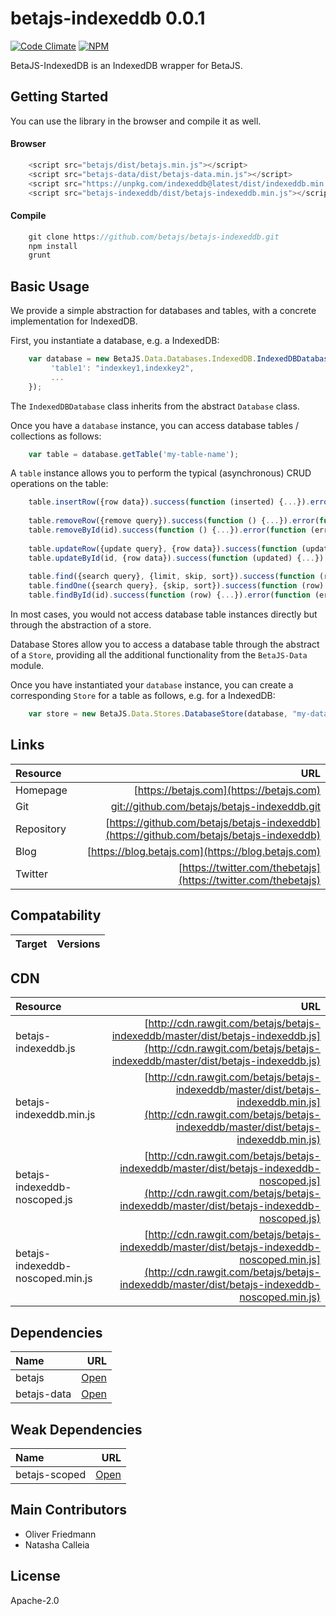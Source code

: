 # betajs-indexeddb 0.0.1
[![Code Climate](https://codeclimate.com/github/betajs/betajs-indexeddb/badges/gpa.svg)](https://codeclimate.com/github/betajs/betajs-indexeddb)
[![NPM](https://img.shields.io/npm/v/betajs-indexeddb.svg?style=flat)](https://www.npmjs.com/package/betajs-indexeddb)


BetaJS-IndexedDB is an IndexedDB wrapper for BetaJS.



## Getting Started


You can use the library in the browser and compile it as well.

#### Browser

```javascript
	<script src="betajs/dist/betajs.min.js"></script>
	<script src="betajs-data/dist/betajs-data.min.js"></script>
	<script src="https://unpkg.com/indexeddb@latest/dist/indexeddb.min.js"></script>
	<script src="betajs-indexeddb/dist/betajs-indexeddb.min.js"></script>
``` 

#### Compile

```javascript
	git clone https://github.com/betajs/betajs-indexeddb.git
	npm install
	grunt
```



## Basic Usage


We provide a simple abstraction for databases and tables, with a concrete implementation for IndexedDB.

First, you instantiate a database, e.g. a IndexedDB:

```javascript
	var database = new BetaJS.Data.Databases.IndexedDB.IndexedDBDatabase("database", {
	     'table1': "indexkey1,indexkey2",
         ...
    });
```
 
The `IndexedDBDatabase` class inherits from the abstract `Database` class.

Once you have a `database` instance, you can access database tables / collections as follows:

```javascript
	var table = database.getTable('my-table-name');
```

A `table` instance allows you to perform the typical (asynchronous) CRUD operations on the table:

```javascript
	table.insertRow({row data}).success(function (inserted) {...}).error(function (error) {...});
	
	table.removeRow({remove query}).success(function () {...}).error(function (error) {...});
	table.removeById(id).success(function () {...}).error(function (error) {...});
	
	table.updateRow({update query}, {row data}).success(function (updated) {...}).error(function (error) {...});
	table.updateById(id, {row data}).success(function (updated) {...}).error(function (error) {...});
	
	table.find({search query}, {limit, skip, sort}).success(function (rowIterator) {...}).error(function (error) {...});
	table.findOne({search query}, {skip, sort}).success(function (row) {...}).error(function (error) {...});
	table.findById(id).success(function (row) {...}).error(function (error) {...});
``` 

In most cases, you would not access database table instances directly but through the abstraction of a store.

Database Stores allow you to access a database table through the abstract of a `Store`, providing all the additional functionality from the `BetaJS-Data` module.

Once you have instantiated your `database` instance, you can create a corresponding `Store` for a table as follows, e.g. for a IndexedDB:

```javascript
	var store = new BetaJS.Data.Stores.DatabaseStore(database, "my-database-table");
```


## Links
| Resource   | URL |
| :--------- | --: |
| Homepage   | [https://betajs.com](https://betajs.com) |
| Git        | [git://github.com/betajs/betajs-indexeddb.git](git://github.com/betajs/betajs-indexeddb.git) |
| Repository | [https://github.com/betajs/betajs-indexeddb](https://github.com/betajs/betajs-indexeddb) |
| Blog       | [https://blog.betajs.com](https://blog.betajs.com) | 
| Twitter    | [https://twitter.com/thebetajs](https://twitter.com/thebetajs) | 
 



## Compatability
| Target | Versions |
| :----- | -------: |


## CDN
| Resource | URL |
| :----- | -------: |
| betajs-indexeddb.js | [http://cdn.rawgit.com/betajs/betajs-indexeddb/master/dist/betajs-indexeddb.js](http://cdn.rawgit.com/betajs/betajs-indexeddb/master/dist/betajs-indexeddb.js) |
| betajs-indexeddb.min.js | [http://cdn.rawgit.com/betajs/betajs-indexeddb/master/dist/betajs-indexeddb.min.js](http://cdn.rawgit.com/betajs/betajs-indexeddb/master/dist/betajs-indexeddb.min.js) |
| betajs-indexeddb-noscoped.js | [http://cdn.rawgit.com/betajs/betajs-indexeddb/master/dist/betajs-indexeddb-noscoped.js](http://cdn.rawgit.com/betajs/betajs-indexeddb/master/dist/betajs-indexeddb-noscoped.js) |
| betajs-indexeddb-noscoped.min.js | [http://cdn.rawgit.com/betajs/betajs-indexeddb/master/dist/betajs-indexeddb-noscoped.min.js](http://cdn.rawgit.com/betajs/betajs-indexeddb/master/dist/betajs-indexeddb-noscoped.min.js) |



## Dependencies
| Name | URL |
| :----- | -------: |
| betajs | [Open](https://github.com/betajs/betajs) |
| betajs-data | [Open](https://github.com/betajs/betajs-data) |


## Weak Dependencies
| Name | URL |
| :----- | -------: |
| betajs-scoped | [Open](https://github.com/betajs/betajs-scoped) |


## Main Contributors

- Oliver Friedmann
- Natasha Calleia

## License

Apache-2.0







